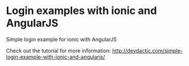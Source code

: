 Login examples with ionic and AngularJS
=====================

Simple login example for ionic with AngularJS

Check out the tutorial for more information: http://devdactic.com/simple-login-example-with-ionic-and-angularjs/
